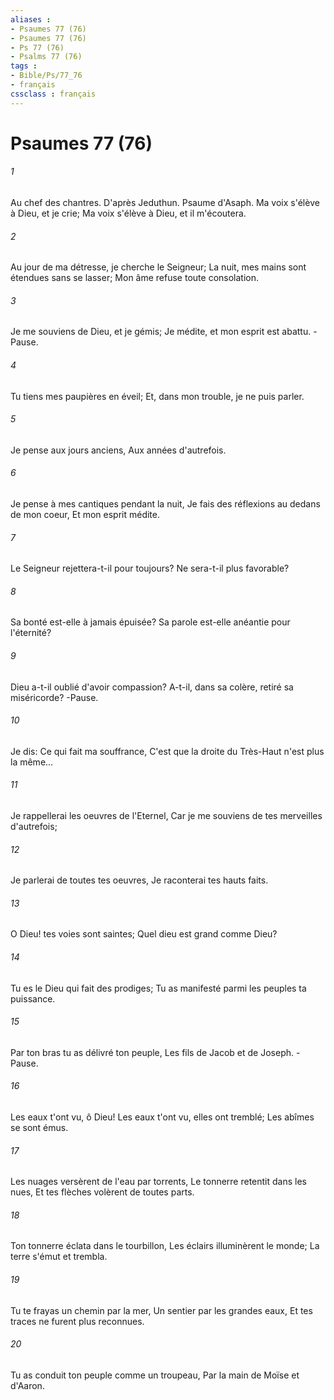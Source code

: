 ```yaml
---
aliases : 
- Psaumes 77 (76)
- Psaumes 77 (76)
- Ps 77 (76)
- Psalms 77 (76)
tags : 
- Bible/Ps/77_76
- français
cssclass : français
---
```


# Psaumes 77 (76)

###### 1
Au chef des chantres. D'après Jeduthun. Psaume d'Asaph. Ma voix s'élève à Dieu, et je crie; Ma voix s'élève à Dieu, et il m'écoutera.
###### 2
Au jour de ma détresse, je cherche le Seigneur; La nuit, mes mains sont étendues sans se lasser; Mon âme refuse toute consolation.
###### 3
Je me souviens de Dieu, et je gémis; Je médite, et mon esprit est abattu. -Pause.
###### 4
Tu tiens mes paupières en éveil; Et, dans mon trouble, je ne puis parler.
###### 5
Je pense aux jours anciens, Aux années d'autrefois.
###### 6
Je pense à mes cantiques pendant la nuit, Je fais des réflexions au dedans de mon coeur, Et mon esprit médite.
###### 7
Le Seigneur rejettera-t-il pour toujours? Ne sera-t-il plus favorable?
###### 8
Sa bonté est-elle à jamais épuisée? Sa parole est-elle anéantie pour l'éternité?
###### 9
Dieu a-t-il oublié d'avoir compassion? A-t-il, dans sa colère, retiré sa miséricorde? -Pause.
###### 10
Je dis: Ce qui fait ma souffrance, C'est que la droite du Très-Haut n'est plus la même...
###### 11
Je rappellerai les oeuvres de l'Eternel, Car je me souviens de tes merveilles d'autrefois;
###### 12
Je parlerai de toutes tes oeuvres, Je raconterai tes hauts faits.
###### 13
O Dieu! tes voies sont saintes; Quel dieu est grand comme Dieu?
###### 14
Tu es le Dieu qui fait des prodiges; Tu as manifesté parmi les peuples ta puissance.
###### 15
Par ton bras tu as délivré ton peuple, Les fils de Jacob et de Joseph. -Pause.
###### 16
Les eaux t'ont vu, ô Dieu! Les eaux t'ont vu, elles ont tremblé; Les abîmes se sont émus.
###### 17
Les nuages versèrent de l'eau par torrents, Le tonnerre retentit dans les nues, Et tes flèches volèrent de toutes parts.
###### 18
Ton tonnerre éclata dans le tourbillon, Les éclairs illuminèrent le monde; La terre s'émut et trembla.
###### 19
Tu te frayas un chemin par la mer, Un sentier par les grandes eaux, Et tes traces ne furent plus reconnues.
###### 20
Tu as conduit ton peuple comme un troupeau, Par la main de Moïse et d'Aaron.
